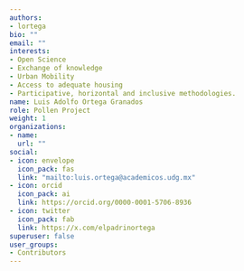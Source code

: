 ```yaml
---
authors:
- lortega
bio: ""
email: ""
interests:
- Open Science
- Exchange of knowledge
- Urban Mobility
- Access to adequate housing
- Participative, horizontal and inclusive methodologies.
name: Luis Adolfo Ortega Granados
role: Pollen Project
weight: 1
organizations:
- name: 
  url: ""
social:
- icon: envelope
  icon_pack: fas
  link: "mailto:luis.ortega@academicos.udg.mx"
- icon: orcid
  icon_pack: ai
  link: https://orcid.org/0000-0001-5706-8936
- icon: twitter
  icon_pack: fab
  link: https://x.com/elpadrinortega
superuser: false
user_groups:
- Contributors
---
```

